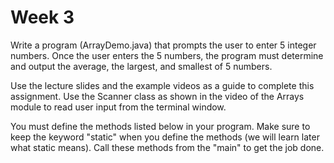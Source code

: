 # Week 3
Write a program (ArrayDemo.java) that prompts the user to enter 5 integer numbers.  Once the user enters the 5 numbers, the program must determine and output the average, the largest, and smallest of 5 numbers.

Use the lecture slides and the example videos as a guide to complete this assignment. Use the Scanner class as shown in the video of the Arrays module to read user input from the terminal window.

You must define the methods listed below in your program.  Make sure to keep the keyword "static" when you define the methods (we will learn later what static means). Call these methods from the "main" to get the job done.